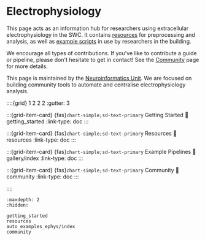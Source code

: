 # Electrophysiology

This page acts as an information hub for researchers using
extracellular electrophysiology in the SWC. It contains
[resources](resources.md)
for preprocessing and analysis, as well as
[example scripts](gallery/index)
in use by researchers in the building.

We encourage all types of contributions. If you've like to contribute a guide or pipeline,
please don't hesitate to get in contact! See the
[Community](community.md)
page for more details.

This page is maintained by the [Neuroinformatics Unit](https://neuroinformatics.dev).
We are focused on building community tools to automate
and centralise electrophysiology analysis.


::::{grid} 1 2 2 2
:gutter: 3

:::{grid-item-card} {fas}`chart-simple;sd-text-primary` Getting Started
:link: getting_started
:link-type: doc
:::

:::{grid-item-card} {fas}`chart-simple;sd-text-primary` Resources
:link: resources
:link-type: doc
:::

:::{grid-item-card} {fas}`chart-simple;sd-text-primary` Example Pipelines
:link: gallery/index
:link-type: doc
:::

:::{grid-item-card} {fas}`chart-simple;sd-text-primary` Community
:link: community
:link-type: doc
:::

::::

```{toctree}
:maxdepth: 2
:hidden:

getting_started
resources
auto_examples_ephys/index
community
```
